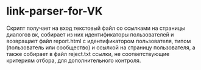 # link-parser-for-VK

Скрипт получает на вход текстовый файл со ссылками на страницы диалогов вк, собирает из них идентификаторы пользователей и возвращает файл report.html 
с идентификатором пользователя, типом (пользователь или сообщество) и ссылкой на страницу пользователя,
а также собирает в файл reject.txt ссылки, не соответствующие критериям отбора, для дополнительного контроля.